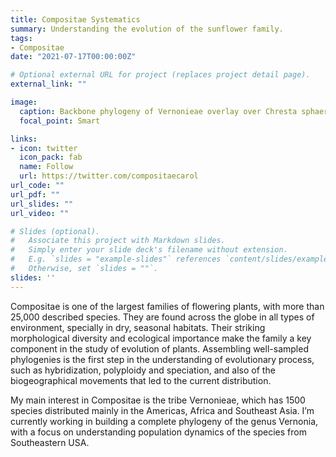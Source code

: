 ```yaml
---
title: Compositae Systematics
summary: Understanding the evolution of the sunflower family.
tags:
- Compositae
date: "2021-07-17T00:00:00Z"

# Optional external URL for project (replaces project detail page).
external_link: ""

image:
  caption: Backbone phylogeny of Vernonieae overlay over Chresta sphaerocephala.
  focal_point: Smart

links:
- icon: twitter
  icon_pack: fab
  name: Follow
  url: https://twitter.com/compositaecarol
url_code: ""
url_pdf: ""
url_slides: ""
url_video: ""

# Slides (optional).
#   Associate this project with Markdown slides.
#   Simply enter your slide deck's filename without extension.
#   E.g. `slides = "example-slides"` references `content/slides/example-slides.md`.
#   Otherwise, set `slides = ""`.
slides: ''
---
```


Compositae is one of the largest families of flowering plants, with more than 25,000 described species. They are found across the globe in all types of environment, specially in dry, seasonal habitats. Their striking morphological diversity and ecological importance make the family a key component in the study of evolution of plants. Assembling well-sampled phylogenies is the first step in the understanding of evolutionary process, such as hybridization, polyploidy and speciation, and also of the biogeographical movements that led to the current distribution. 

My main interest in Compositae is the tribe Vernonieae, which has 1500 species distributed mainly in the Americas, Africa and Southeast Asia. I’m currently working in building a complete phylogeny of the genus Vernonia, with a focus on understanding population dynamics of the species from Southeastern USA.
